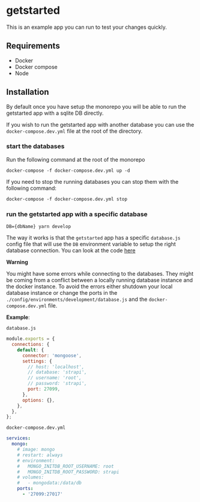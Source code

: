 # getstarted

This is an example app you can run to test your changes quickly.

## Requirements

- Docker
- Docker compose
- Node

## Installation

By default once you have setup the monorepo you will be able to run the getstarted app with a sqlite DB directly.

If you wish to run the getstarted app with another database you can use the `docker-compose.dev.yml` file at the root of the directory.

### start the databases

Run the following command at the root of the monorepo

```
docker-compose -f docker-compose.dev.yml up -d
```

If you need to stop the running databases you can stop them with the following command:

```
docker-compose -f docker-compose.dev.yml stop
```

### run the getstarted app with a specific database

```
DB={dbName} yarn develop
```

The way it works is that the `getstarted` app has a specific `database.js` config file that will use the `DB` environment variable to setup the right database connection. You can look at the code [here](./config/environments/development/database.js)

**Warning**

You might have some errors while connecting to the databases.
They might be coming from a conflict between a locally running database instance and the docker instance. To avoid the errors either shutdown your local database instance or change the ports in the `./config/environments/development/database.js` and the `docker-compose.dev.yml` file.

**Example**:

`database.js`

```js
module.exports = {
  connections: {
    default: {
      connector: 'mongoose',
      settings: {
        // host: 'localhost',
        // database: 'strapi',
        // username: 'root',
        // password: 'strapi',
        port: 27099,
      },
      options: {},
    },
  },
};
```

`docker-compose.dev.yml`

```yml
services:
  mongo:
    # image: mongo
    # restart: always
    # environment:
    #   MONGO_INITDB_ROOT_USERNAME: root
    #   MONGO_INITDB_ROOT_PASSWORD: strapi
    # volumes:
    #   - mongodata:/data/db
    ports:
      - '27099:27017'
```
